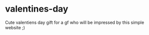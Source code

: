 # valentines-day

Cute valentiens day gift for a gf who will be impressed by this simple website ;)
